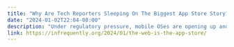 ```yaml
---
title: "Why Are Tech Reporters Sleeping On The Biggest App Store Story?"
date: "2024-01-02T22:04-08:00"
description: "Under regulatory pressure, mobile OSes are opening up and adding features that will allow PWAs to disrupt app stores ... Yet with shockingly few exceptions, coverage accepts that the solution to crummy, extractive native app stores will be other native app stores. ... The press fails to mention the web as a sustitute for native apps, and fail to inform readers of its disruptive potential. Why?"
link: https://infrequently.org/2024/01/the-web-is-the-app-store/
---
```

